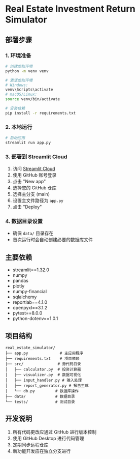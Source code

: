 # Real Estate Investment Return Simulator

## 部署步骤

### 1. 环境准备
```bash
# 创建虚拟环境
python -m venv venv

# 激活虚拟环境
# Windows:
venv\Scripts\activate
# macOS/Linux:
source venv/bin/activate

# 安装依赖
pip install -r requirements.txt
```

### 2. 本地运行
```bash
# 启动应用
streamlit run app.py
```

### 3. 部署到 Streamlit Cloud
1. 访问 [Streamlit Cloud](https://streamlit.io/cloud)
2. 使用 GitHub 账号登录
3. 点击 "New app"
4. 选择您的 GitHub 仓库
5. 选择主分支 (main)
6. 设置主文件路径为 `app.py`
7. 点击 "Deploy"

### 4. 数据目录设置
- 确保 `data/` 目录存在
- 首次运行时会自动创建必要的数据库文件

## 主要依赖
- streamlit==1.32.0
- numpy
- pandas
- plotly
- numpy-financial
- sqlalchemy
- reportlab==4.1.0
- openpyxl==3.1.2
- pytest==8.0.0
- python-dotenv==1.0.1

## 项目结构
```
real_estate_simulator/
├── app.py              # 主应用程序
├── requirements.txt    # 项目依赖
├── src/               # 源代码目录
│   ├── calculator.py  # 投资计算器
│   ├── visualizer.py  # 数据可视化
│   ├── input_handler.py # 输入处理
│   ├── report_generator.py # 报告生成
│   └── db.py         # 数据库操作
├── data/             # 数据目录
└── tests/            # 测试目录
```

## 开发说明
1. 所有代码更改应通过 GitHub 进行版本控制
2. 使用 GitHub Desktop 进行代码管理
3. 定期同步远程仓库
4. 新功能开发应在独立分支进行 